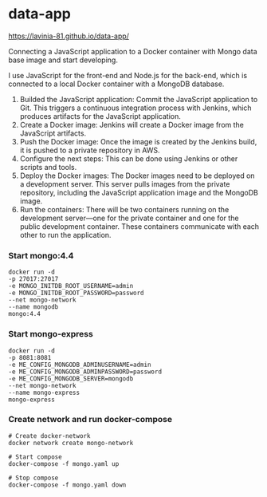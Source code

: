 # data-app
https://lavinia-81.github.io/data-app/

Connecting a JavaScript application to a Docker container with Mongo data base image and start developing.

I use JavaScript for the front-end and Node.js for the back-end, which is connected to a local Docker container with a MongoDB database.

1. Builded the JavaScript application: Commit the JavaScript application to Git. This triggers a continuous integration process with Jenkins, which produces artifacts for the JavaScript application.
2. Create a Docker image: Jenkins will create a Docker image from the JavaScript artifacts.
3. Push the Docker image: Once the image is created by the Jenkins build, it is pushed to a private repository in AWS.
4. Configure the next steps: This can be done using Jenkins or other scripts and tools.
5. Deploy the Docker images: The Docker images need to be deployed on a development server. This server pulls images from the private repository, including the JavaScript application image and the MongoDB image.
6. Run the containers: There will be two containers running on the development server—one for the private container and one for the public development container. These containers communicate with each other to run the application.

### Start mongo:4.4
```
docker run -d
-p 27017:27017
-e MONGO_INITDB_ROOT_USERNAME=admin
-e MONGO_INITDB_ROOT_PASSWORD=password
--net mongo-network
--name mongodb
mongo:4.4
```
### Start mongo-express

```
docker run -d
-p 8081:8081
-e ME_CONFIG_MONGODB_ADMINUSERNAME=admin
-e ME_CONFIG_MONGODB_ADMINPASSWORD=password
-e ME_CONFIG_MONGODB_SERVER=mongodb
--net mongo-network
--name mongo-express
mongo-express
```

### Create network and run docker-compose
```
# Create docker-network
docker network create mongo-network

# Start compose
docker-compose -f mongo.yaml up

# Stop compose
docker-compose -f mongo.yaml down
```
